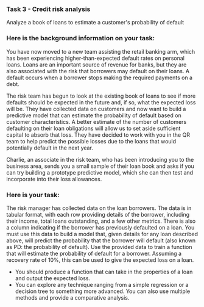 <h3>Task 3 - Credit risk analysis</h3>
Analyze a book of loans to estimate a customer's probability of default

<h3>Here is the background information on your task:</h3>
You have now moved to a new team assisting the retail banking arm, which has been experiencing higher-than-expected default rates on personal loans. Loans are an 
important source of revenue for banks, but they are also associated with the risk that borrowers may default on their loans. A default occurs when a borrower stops 
making the required payments on a debt.

The risk team has begun to look at the existing book of loans to see if more defaults should be expected in the future and, if so, what the expected loss will be. 
They have collected data on customers and now want to build a predictive model that can estimate the probability of default based on customer characteristics. A 
better estimate of the number of customers defaulting on their loan obligations will allow us to set aside sufficient capital to absorb that loss. They have decided 
to work with you in the QR team to help predict the possible losses due to the loans that would potentially default in the next year.

Charlie, an associate in the risk team, who has been introducing you to the business area, sends you a small sample of their loan book and asks if you can try 
building a prototype predictive model, which she can then test and incorporate into their loss allowances.

<h3>Here is your task:</h3>
The risk manager has collected data on the loan borrowers. The data is in tabular format, with each row providing details of the borrower, including their income, 
total loans outstanding, and a few other metrics. There is also a column indicating if the borrower has previously defaulted on a loan. You must use this data to 
build a model that, given details for any loan described above, will predict the probability that the borrower will default (also known as PD: the probability of 
default). Use the provided data to train a function that will estimate the probability of default for a borrower. Assuming a recovery rate of 10%, this can be used 
to give the expected loss on a loan.

 - You should produce a function that can take in the properties of a loan and output the expected loss.
 - You can explore any technique ranging from a simple regression or a decision tree to something more advanced. You can also use multiple methods and provide a
comparative analysis.
